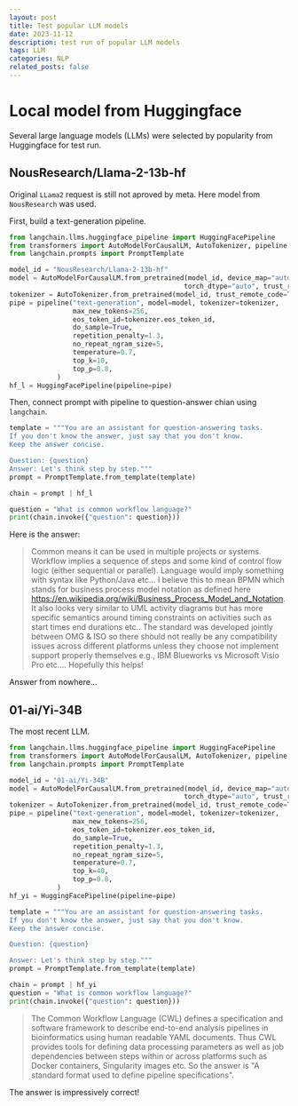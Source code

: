```yaml
---
layout: post
title: Test popular LLM models
date: 2023-11-12
description: test run of popular LLM models
tags: LLM
categories: NLP
related_posts: false
---
```


# Local model from Huggingface

Several large language models (LLMs) were selected by popularity from Huggingface for test run. 

## NousResearch/Llama-2-13b-hf
Original `LLama2` request is still not aproved by meta. Here model from `NousResearch` was used.

First, build a text-generation pipeline.
```python
from langchain.llms.huggingface_pipeline import HuggingFacePipeline
from transformers import AutoModelForCausalLM, AutoTokenizer, pipeline
from langchain.prompts import PromptTemplate

model_id = "NousResearch/Llama-2-13b-hf"
model = AutoModelForCausalLM.from_pretrained(model_id, device_map="auto", 
                                            torch_dtype="auto", trust_remote_code=True)
tokenizer = AutoTokenizer.from_pretrained(model_id, trust_remote_code=True)
pipe = pipeline("text-generation", model=model, tokenizer=tokenizer,
                max_new_tokens=256,
                eos_token_id=tokenizer.eos_token_id,
                do_sample=True,
                repetition_penalty=1.3,
                no_repeat_ngram_size=5,
                temperature=0.7,
                top_k=10,
                top_p=0.8,
            )
hf_l = HuggingFacePipeline(pipeline=pipe)
```

Then, connect prompt with pipeline to question-answer chian using `langchain`.
```python
template = """You are an assistant for question-answering tasks. 
If you don't know the answer, just say that you don't know. 
Keep the answer concise.

Question: {question}                                                                                                                                                                                                   
Answer: Let's think step by step."""
prompt = PromptTemplate.from_template(template)

chain = prompt | hf_l

question = "What is common workflow language?"
print(chain.invoke({"question": question}))
```

Here is the answer:

> Common means it can be used in multiple projects or systems. Workflow implies a sequence of steps and some kind of control flow logic (either sequential or parallel). Language would imply something with syntax like Python/Java etc...  I believe this to mean BPMN which stands for business process model notation as defined here https://en.wikipedia.org/wiki/Business_Process_Model_and_Notation. It also looks very similar to UML activity diagrams but has more specific semantics around timing constraints on activities such as start times end durations etc.. The standard was developed jointly between OMG & ISO so there should not really be any compatibility issues across different platforms unless they choose not implement support properly themselves e.g., IBM Blueworks vs Microsoft Visio Pro etc.... Hopefully this helps!

Answer from nowhere...

## 01-ai/Yi-34B
The most recent LLM.

```python
from langchain.llms.huggingface_pipeline import HuggingFacePipeline
from transformers import AutoModelForCausalLM, AutoTokenizer, pipeline
from langchain.prompts import PromptTemplate

model_id = "01-ai/Yi-34B"
model = AutoModelForCausalLM.from_pretrained(model_id, device_map="auto", 
                                            torch_dtype="auto", trust_remote_code=True)
tokenizer = AutoTokenizer.from_pretrained(model_id, trust_remote_code=True)
pipe = pipeline("text-generation", model=model, tokenizer=tokenizer,
                max_new_tokens=256,
                eos_token_id=tokenizer.eos_token_id,
                do_sample=True,
                repetition_penalty=1.3,
                no_repeat_ngram_size=5,
                temperature=0.7,
                top_k=40,
                top_p=0.8,
            )
hf_yi = HuggingFacePipeline(pipeline=pipe)

template = """You are an assistant for question-answering tasks. 
If you don't know the answer, just say that you don't know. 
Keep the answer concise.                                                                                                                                            

Question: {question}

Answer: Let's think step by step."""
prompt = PromptTemplate.from_template(template)

chain = prompt | hf_yi
question = "What is common workflow language?"
print(chain.invoke({"question": question}))
```

> The Common Workflow Language (CWL) defines a specification and software framework to describe end-to-end analysis pipelines in bioinformatics using human readable YAML documents. Thus CWL provides tools for defining data processing parameters as well as job dependencies between steps within or across platforms such as Docker containers, Singularity images etc. So the answer is "A standard format used to define pipeline specifications".

The answer is impressively correct!